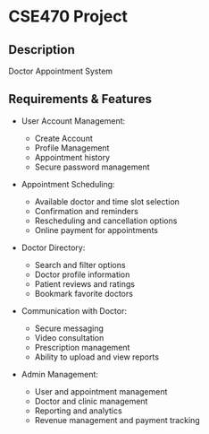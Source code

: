 # CSE470 Project

## Description

Doctor Appointment System

## Requirements & Features

- User Account Management:
    * Create Account
    * Profile Management
    * Appointment history
    * Secure password management

- Appointment Scheduling:
    * Available doctor and time slot selection
    * Confirmation and reminders
    * Rescheduling and cancellation options
    * Online payment for appointments

- Doctor Directory:
    * Search and filter options
    * Doctor profile information
    * Patient reviews and ratings
    * Bookmark favorite doctors

- Communication with Doctor:
    * Secure messaging
    * Video consultation
    * Prescription management
    * Ability to upload and view reports

- Admin Management:
    * User and appointment management
    * Doctor and clinic management
    * Reporting and analytics
    * Revenue management and payment tracking
